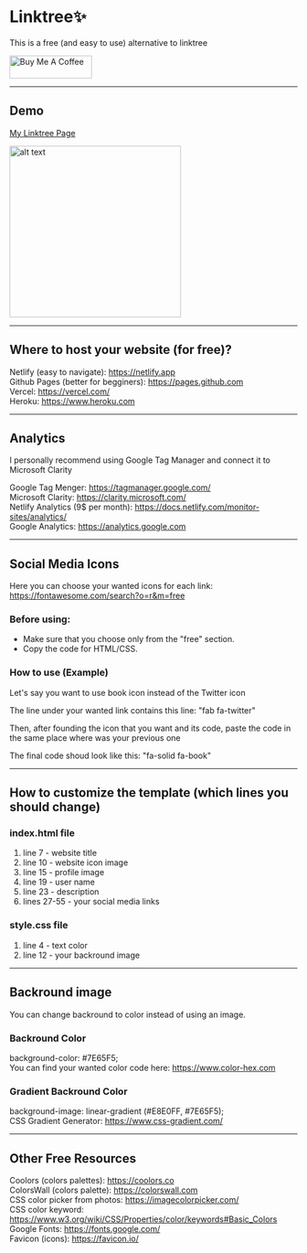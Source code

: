 # Linktree:sparkles:
This is a free (and easy to use) alternative to linktree 
<div class = "coffee">
 <a class = "link" href="https://cash.app/$cloudfaith" target="_blank">
  <img src="https://cdn.buymeacoffee.com/buttons/v2/default-yellow.png" alt="Buy Me A Coffee" 
       style="height: 40px !important;width: 144px !important;">
 </a>

---
 
## Demo

<a href="https://demo.alisa.social" target="_blank">My Linktree Page</a>
   
<img src="/images/demo.jpg" alt="alt text" width="300px">
 
---

## Where to host your website (for free)? 
 
Netlify (easy to navigate): https://netlify.app  
Github Pages (better for begginers): https://pages.github.com  
Vercel: https://vercel.com/  
Heroku: https://www.heroku.com  

---

## Analytics 
I personally recommend using Google Tag Manager and connect it to Microsoft Clarity  

Google Tag Menger: https://tagmanager.google.com/  
Microsoft Clarity: https://clarity.microsoft.com/  
Netlify Analytics (9$ per month): https://docs.netlify.com/monitor-sites/analytics/  
Google Analytics: https://analytics.google.com  

---

## Social Media Icons
Here you can choose your wanted icons for each link:  
https://fontawesome.com/search?o=r&m=free  

### Before using:
* Make sure that you choose only from the "free" section.  
* Copy the code for HTML/CSS.  

### How to use (Example)
Let's say you want to use book icon instead of the Twitter icon  

The line under your wanted link contains this line: "fab fa-twitter"  

Then, after founding the icon that you want and its code, 
paste the code in the same place where was your previous one  

The final code shoud look like this: "fa-solid fa-book"  

---

## How to customize the template (which lines you should change)

### index.html file
1. line 7 - website title  
2. line 10 - website icon image  
3. line 15 - profile image  
4. line 19 - user name  
5. line 23 - description  
6. lines 27-55 - your social media links  

### style.css file
1. line 4 - text color  
2. line 12 - your backround image  

---

## Backround image 
You can change backround to color instead of using an image.  

### Backround Color
background-color: #7E65F5;  
You can find your wanted color code here: https://www.color-hex.com  

### Gradient Backround Color
background-image: linear-gradient (#E8E0FF, #7E65F5);  
CSS Gradient Generator: https://www.css-gradient.com/  

---

## Other Free Resources
Coolors (colors palettes): https://coolors.co  
ColorsWall (colors palette): https://colorswall.com  
CSS color picker from photos: https://imagecolorpicker.com/  
CSS color keyword: https://www.w3.org/wiki/CSS/Properties/color/keywords#Basic_Colors  
Google Fonts: https://fonts.google.com/  
Favicon (icons): https://favicon.io/  


 
